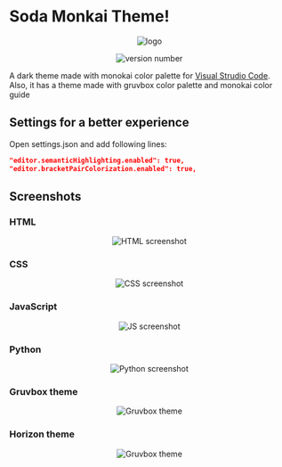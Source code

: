 # Soda Monkai Theme!

<div align="center" >

![logo](https://raw.githubusercontent.com/Alejandro-44/soda-monokai-theme/main/assets/soda-monokai-logo.png)

</div>

<div align="center" >

![version number](https://img.shields.io/vscode-marketplace/v/Alejandro-44.soda-monokai.svg?style=flat-square&labelColor=272822&color=A6E22E)

</div>

A dark theme made with monokai color palette for [Visual Strudio Code](https://code.visualstudio.com/). Also, it has a theme made with gruvbox color palette and monokai color guide

## Settings for a better experience

Open settings.json and add following lines:

```JSON
"editor.semanticHighlighting.enabled": true,
"editor.bracketPairColorization.enabled": true,

```

## Screenshots

### HTML

<div align="center">

![HTML screenshot](https://raw.githubusercontent.com/Alejandro-44/soda-monokai-theme/main/screenshots/html.png)

</div>

### CSS

<div align="center">

![CSS screenshot](https://raw.githubusercontent.com/Alejandro-44/soda-monokai-theme/main/screenshots/css.png)

</div>

### JavaScript

<div align="center">

![JS screenshot](https://raw.githubusercontent.com/Alejandro-44/soda-monokai-theme/main/screenshots/js.png)

</div>

### Python

<div align="center">

![Python screenshot](https://raw.githubusercontent.com/Alejandro-44/soda-monokai-theme/main/screenshots/python.png)

</div>

### Gruvbox theme

<div align="center">

![Gruvbox theme](https://raw.githubusercontent.com/Alejandro-44/soda-monokai-theme/main/screenshots/python-gruvbox.png)

</div>

### Horizon theme

<div align="center">

![Gruvbox theme](https://raw.githubusercontent.com/Alejandro-44/soda-monokai-theme/main/screenshots/python-horizon.png)

</div>